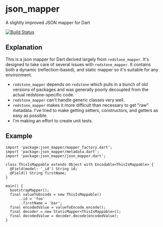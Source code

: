# json_mapper

A slightly improved JSON mapper for Dart

[![Build Status](https://travis-ci.org/llamadonica/json_mapper.svg?branch=master)](https://travis-ci.org/llamadonica/json_mapper)

## Explanation

This is a json mapper for Dart derived largely from `redstone_mapper`. It's designed to take care of
several issues with `redstone_mapper`. It contains both a dynamic (reflection-based), and static
mapper so it's suitable for any environment.

* `redstone_mapper` depends on `redstone` which pulls in a bunch of old versions of 
  packages and was generally poorly decoupled from the actual redstone-specific code.
* `redstone_mapper` can't handle generic classes very well.
* `redstone_mapper` makes it more difficult than necessary to get "raw" metadata.
  I've tried to make getting setters, constructors, and getters as easy as possible.
* I'm making an effort to create unit tests.
  
## Example

    import 'package:json_mapper/mapper_factory.dart';
    import 'package:json_mapper/metadata.dart';
    import 'package:json_mapper/json_mapper.dart';
    
    class ThisIsMappable extends Object with Encodable<ThisIsMappable> {
      @Field(model: '_id') String id;
      @Field() String firstName;
    }
    
    main() {
      bootstrapMapper();
      final valueToEncode = new ThisIsMappable()
          ..id = 'foo'
          ..firstName = 'bar';
      final encodedValue = valueToEncode.encode();
      final decoder = new StaticMapper<ThisIsMappable>();
      final decodedValue = decoder.decode(encodedValue);
    }
    
    
